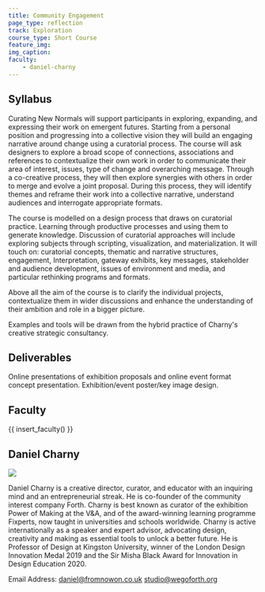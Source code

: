 ```yaml
---
title: Community Engagement
page_type: reflection
track: Exploration
course_type: Short Course
feature_img: 
img_caption: 
faculty: 
    - daniel-charny
---
```


## Syllabus

Curating New Normals will support participants in exploring, expanding, and expressing their work on emergent futures. Starting from a personal position and progressing into a collective vision they will build an engaging narrative around change using a curatorial process.
The course will ask designers to explore a broad scope of connections, associations and references to contextualize their own work in order to communicate their area of interest, issues, type of change and overarching message. Through a co-creative process, they will then explore synergies with others in order to merge and evolve a joint proposal. During this process, they will identify themes and reframe their work into a collective narrative, understand audiences and interrogate appropriate formats.

The course is modelled on a design process that draws on curatorial practice. Learning through productive processes and using them to generate knowledge. Discussion of curatorial approaches will include exploring subjects through scripting, visualization, and materialization. It will touch on: curatorial concepts, thematic and narrative structures, engagement, Interpretation, gateway exhibits, key messages, stakeholder and audience development, issues of environment and media, and particular rethinking programs and formats.

Above all the aim of the course is to clarify the individual projects, contextualize them in wider discussions and enhance the understanding of their ambition and role in a bigger picture.

Examples and tools will be drawn from the hybrid practice of Charny's creative strategic consultancy.

## Deliverables

Online presentations of exhibition proposals and online event format concept presentation. Exhibition/event poster/key image design.

## Faculty

{{ insert_faculty() }}

## Daniel Charny

![](../../../../assets/images/faculty_photos/daniel_charny.jpg)

Daniel Charny is a creative director, curator, and educator with an inquiring mind and an entrepreneurial streak. He is co-founder of the community interest company Forth. Charny is best known as curator of the exhibition Power of Making at the V&A, and of the award-winning learning programme Fixperts, now taught in universities and schools worldwide. Charny is active internationally as a speaker and expert advisor, advocating design, creativity and making as essential tools to unlock a better future. He is Professor of Design at Kingston University, winner of the London Design Innovation Medal 2019 and the Sir Misha Black Award for Innovation in Design Education 2020.  

Email Address:
daniel@fromnowon.co.uk
studio@wegoforth.org

